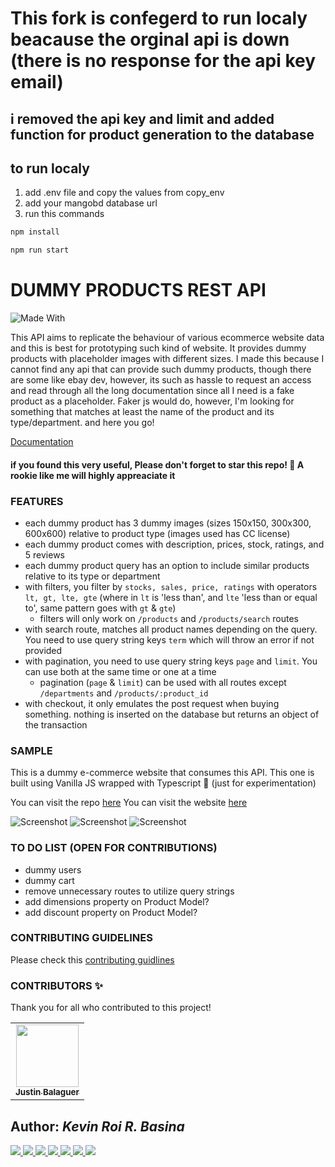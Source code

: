 # This fork is confegerd to run localy beacause the orginal api is down (there is no response for the api key email) 
## i removed the api key and limit and added function for product generation to the database
## to run localy 

1) add .env file and copy the values from copy_env
2) add your mangobd database url
3) run this commands
```sh
npm install

```
```sh
npm run start

```


# DUMMY PRODUCTS REST API
![Made With](https://img.shields.io/badge/Made%20with-Node.JS-68A063?style=for-the-badge&logo=Node.JS)

This API aims to replicate the behaviour of various ecommerce website data and this is best for prototyping such kind of website. It provides dummy products with placeholder images with different sizes. I made this because I cannot find any api that can provide such dummy products, though there are some like ebay dev, however, its such as hassle to request an access and read through all the long documentation since all I need is a fake product as a placeholder. Faker js would do, however, I'm looking for something that matches at least the name of the product and its type/department. and here you go!

[Documentation](https://dummyproducts-api.herokuapp.com)

#### if you found this very useful, Please don't forget to star this repo! :tada: A rookie like me will highly appreaciate it

### FEATURES
* each dummy product has 3 dummy images (sizes 150x150, 300x300, 600x600) relative to product type (images used has CC license)
* each dummy product comes with description, prices, stock, ratings, and 5 reviews
* each dummy product query has an option to include similar products relative to its type or department
* with filters, you filter by ```stocks, sales, price, ratings``` with operators ```lt, gt, lte, gte``` (where in ```lt``` is 'less than', and ```lte``` 'less than or equal to', same pattern goes with ```gt``` & ```gte```)
	* filters will only work on ```/products``` and ```/products/search``` routes
* with search route, matches all product names depending on the query. You need to use query string keys ```term``` which will throw an error if not provided
* with pagination, you need to use query string keys ```page``` and ```limit```. You can use  both at the same time or one at a time
	* pagination (```page``` & ```limit```) can be used with all routes except ```/departments``` and ```/products/:product_id```
* with checkout, it only emulates the post request when buying something. nothing is inserted on the database but returns an object of the transaction

### SAMPLE
This is a dummy e-commerce website that consumes this API. This one is built using Vanilla JS wrapped with Typescript :tada: (just for experimentation)

You can visit the repo [here](https://github.com/rookiemonkey/dummy-ecommerce)
You can visit the website [here](https://krrb-prod-dummyecommerce.netlify.app/)

![Screenshot](./screenshots/dummyecommerce1.png)
![Screenshot](./screenshots/dummyecommerce2.png)
![Screenshot](./screenshots/dummyecommerce3.png)

### TO DO LIST (OPEN FOR CONTRIBUTIONS)
- dummy users
- dummy cart
- remove unnecessary routes to utilize query strings
- add dimensions property on Product Model?
- add discount property on Product Model?

### CONTRIBUTING GUIDELINES

Please check this [contributing guidlines](https://github.com/rookiemonkey/dummy-products-api/blob/dev/CONTRIBUTING.md)

### CONTRIBUTORS ✨

Thank you for all who contributed to this project!

<table>
	<tr>
		<td align="center">
			<a href="https://github.com/justinbalaguer">
			<img src="https://avatars0.githubusercontent.com/u/26339491?s=400&u=c1f802af9e6c33df21f4314d2065dc2be7d12e51&v=4" width="100px;" alt=""/><br /><sub><b>
Justin Balaguer</b></sub></a></a>
		</td>
	</tr>
</table>

## Author: <i>Kevin Roi R. Basina</i>
<a href="https://github.com/rookiemonkey">
	<img src="https://img.shields.io/badge/GitHub-100000?style=for-the-badge&logo=github&logoColor=white" />
</a>
<a href="https://ph.linkedin.com/in/kevin-roi-rigor-basina-668136185">
	<img src="https://img.shields.io/badge/LinkedIn-0077B5?style=for-the-badge&logo=linkedin&logoColor=white">
</a>
<a href="https://www.facebook.com/kevinroibasina">
	<img src="https://img.shields.io/badge/Facebook-1877F2?style=for-the-badge&logo=facebook&logoColor=white" />
<a>
<a href="https://www.instagram.com/timemachineni_roi/">
	<img src="https://img.shields.io/badge/Instagram-E4405F?style=for-the-badge&logo=instagram&logoColor=white">
</a>
<a href="https://twitter.com/tymmchineni_roi">
	<img src="https://img.shields.io/badge/Twitter-1DA1F2?style=for-the-badge&logo=twitter&logoColor=white">
</a>
<a href="mailto: kevinroirigorbasina@protonmail.com">
	<img src="https://img.shields.io/badge/ProtonMail-8B89CC?style=for-the-badge&logo=protonmail&logoColor=white">
</a>
<a href="mailto: kevinroirigorbasina@gmail.com">
	<img src="https://img.shields.io/badge/Gmail-D14836?style=for-the-badge&logo=gmail&logoColor=white">
</a>
